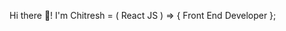  Hi there 👋! I'm Chitresh = ( React JS ) => { Front End Developer }; 

<!--
**Chitresh8/chitresh8** is a ✨ _special_ ✨ repository because its `README.md` (this file) appears on your GitHub profile..

Here are some ideas to get you started:-

- 🔭 I’m currently learning as well as working on Playwright Automation and Testing with Javascript & Cucumber Framework (6 Months) and React Typescript project.
- 🌱 I’m currently learning on new things and concepts like Advanced React patterns, state management with Recoil, and improving performance with React.memo to enhance 
     my skills.Currently fell in Automation and Testing.
- 👯 I’m looking to collaborate with a friend which he is building a modern E-Commerce project to fulfill his Goal and Open source React projects that focus on enhancing user interfaces and user experiences..
- 🤔 I’m looking for help regarding Optimizing web performance and understanding the latest React best practices and logics etc.
- 💬 Interest to learn new things to enhance my skills..!
- 📫 Reach me on LinkedIn:www.linkedin.com/in/chitresh-babu-alavuru-3a3085293 ..🙂
- 😄 Pronouns: He/Him.
- ⚡ Fun fact:I enjoy experimenting with new CSS frameworks and creating animated React components in my free time.
- 🎯 Goal: To become a MERN or Full Stack Developer.....
- ✍ Started to learn, working and implementation of TypeScript with React simultaneously😉...!
- Need mentor to learn and enhance my skills in Coding on Javascript and React....
-->
